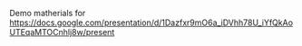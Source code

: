 Demo matherials for https://docs.google.com/presentation/d/1Dazfxr9mO6a_iDVhh78U_iYfQkAoUTEqaMTOCnhlj8w/present